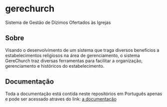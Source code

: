 # gerechurch
Sistema de Gestão de Dízimos Ofertados às Igrejas

## Sobre
Visando o desenvolvimento de um sistema que traga diversos benefícios a
estabelecimentos religiosos na área de gerenciamento, o sistema GereChurch traz
diversas ferramentas para facilitar a organização, gerenciamento e históricos do
estabelecimento.

## Documentação
Toda a documentação está contida neste repositórios em Português apenas e pode ser acessado atraves do link: [a documentação](https://github.com/Nickolasbini/java-gerechurch/tree/main/PI-II)
